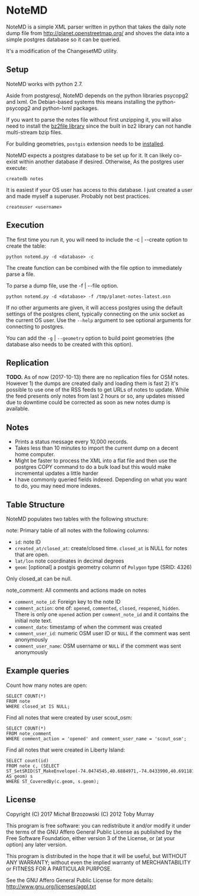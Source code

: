 NoteMD
=========

NoteMD is a simple XML parser written in python that takes the daily note dump file from http://planet.openstreetmap.org/ and shoves the data into a simple postgres database so it can be queried.

It's a modification of the ChangesetMD utility.


Setup
------------

NoteMD works with python 2.7.

Aside from postgresql, NoteMD depends on the python libraries psycopg2 and lxml.
On Debian-based systems this means installing the python-psycopg2 and python-lxml packages.

If you want to parse the notes file without first unzipping it, you will also need to install the [bz2file library](http://pypi.python.org/pypi/bz2file) since the built in bz2 library can not handle multi-stream bzip files.

For building geometries, ```postgis``` extension needs to be [installed](http://postgis.net/install).

NoteMD expects a postgres database to be set up for it. It can likely co-exist within another database if desired. Otherwise, As the postgres user execute:

    createdb notes

It is easiest if your OS user has access to this database. I just created a user and made myself a superuser. Probably not best practices.

    createuser <username>


Execution
------------
The first time you run it, you will need to include the -c | --create option to create the table:

    python notemd.py -d <database> -c

The create function can be combined with the file option to immediately parse a file.

To parse a dump file, use the -f | --file option.

    python notemd.py -d <database> -f /tmp/planet-notes-latest.osn

If no other arguments are given, it will access postgres using the default settings of the postgres client, typically connecting on the unix socket as the current OS user. Use the ```--help``` argument to see optional arguments for connecting to postgres.

You can add the `-g` | `--geometry` option to build point geometries (the database also needs to be created with this option).

Replication
------------
**TODO.**
As of now (2017-10-13) there are no replication files for OSM notes. However 1) the dumps are created daily and loading them is fast 2) it's possible to use one of the RSS feeds to get URLs of notes to update.
While the feed presents only notes from last 2 hours or so, any updates missed due to downtime could be corrected as soon as new notes dump is available.

Notes
------------
- Prints a status message every 10,000 records.
- Takes less than 10 minutes to import the current dump on a decent home computer.
- Might be faster to process the XML into a flat file and then use the postgres COPY command to do a bulk load but this would make incremental updates a little harder
- I have commonly queried fields indexed. Depending on what you want to do, you may need more indexes.

Table Structure
------------
NoteMD populates two tables with the following structure:

note:
Primary table of all notes with the following columns:
- `id`: note ID
- `created_at/closed_at`: create/closed time. `closed_at` is NULL for notes that are open. 
- `lat/lon` note coordinates in decimal degrees
- `geom`: [optional] a postgis geometry column of `Polygon` type (SRID: 4326)

Only closed\_at can be null.

note_comment:
All comments and actions made on notes
- `comment_note_id`: Foreign key to the note ID
- `comment_action`: one of:  `opened`, `commented`, `closed`, `reopened`, `hidden`. There is only one `opened` action per `comment_note_id` and it contains the initial note text.
- `comment_date`: timestamp of when the comment was created
- `comment_user_id`: numeric OSM user ID or `NULL` if the comment was sent anonymously
- `comment_user_name`: OSM username or `NULL` if the comment was sent anonymously



Example queries
------------
Count how many notes are open:

    SELECT COUNT(*)
    FROM note
    WHERE closed_at IS NULL;

Find all notes that were created by user scout_osm:

    SELECT COUNT(*)
    FROM note_comment
    WHERE comment_action = 'opened' and comment_user_name = 'scout_osm';

Find all notes that were created in Liberty Island:

    SELECT count(id)
    FROM note c, (SELECT ST_SetSRID(ST_MakeEnvelope(-74.0474545,40.6884971,-74.0433990,40.6911817),4326) AS geom) s
    WHERE ST_CoveredBy(c.geom, s.geom);

License
------------
Copyright (C) 2017 Michał Brzozowski (C) 2012  Toby Murray

This program is free software: you can redistribute it and/or modify it under the terms of the GNU Affero General Public License as published by the Free Software Foundation, either version 3 of the License, or (at your option) any later version.

This program is distributed in the hope that it will be useful, but WITHOUT ANY WARRANTY; without even the implied warranty of MERCHANTABILITY or FITNESS FOR A PARTICULAR PURPOSE.  

See the GNU Affero General Public License for more details: http://www.gnu.org/licenses/agpl.txt
